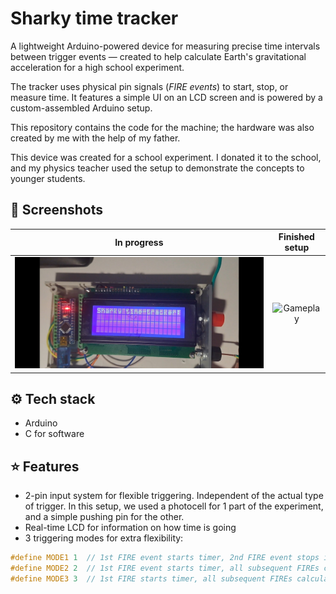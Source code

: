 # Sharky time tracker

A lightweight Arduino-powered device for measuring precise time intervals between trigger events — 
created to help calculate Earth's gravitational acceleration for a high school experiment.


The tracker uses physical pin signals (*FIRE events*) to start, stop, or measure time. It features a simple UI on an LCD screen and is powered by a custom-assembled Arduino setup.


This repository contains the code for the machine; the hardware was also created by me with the help of my father.


This device was created for a school experiment. I donated it to the school, and my physics teacher
used the setup to demonstrate the concepts to younger students.

## 📸 Screenshots

| In progress | Finished setup |
|:----------------------:|:--------------------:|
| ![Menu](docs/sharkyInDevelopment.jpg) | ![Gameplay](docs/setup.png) |

## ⚙️ Tech stack
- Arduino
- C for software

## ⭐ Features
- 2-pin input system for flexible triggering. Independent of the actual type of trigger. In this setup, we used a photocell for 1 part of the experiment, and a simple pushing pin for the other.
- Real-time LCD for information on how time is going
- 3 triggering modes for extra flexibility:
 ```c
#define MODE1 1  // 1st FIRE event starts timer, 2nd FIRE event stops it
#define MODE2 2  // 1st FIRE event starts timer, all subsequent FIREs calculate time since start
#define MODE3 3  // 1st FIRE starts timer, all subsequent FIREs calculate lap time since last FIRE
```

